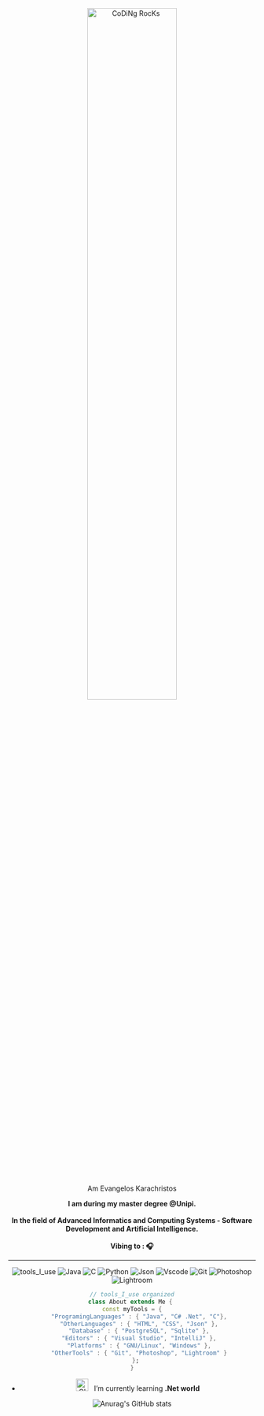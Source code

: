 <div align="center" width="50">
<img src="https://github.com/SP-XD/SP-XD/blob/main/images/dev-working_rounded.gif?raw=true" href="https://github.com/sp-xd" alt="CoDiNg RocKs"  width="60%"/><br> 

<br><br> Am Evangelos Karachristos  </strong></p>
<p><strong>I am during my master degree @Unipi. 
<br><br>In the field of Advanced Informatics and Computing Systems - Software Development and Αrtificial Intelligence. 
<br><br> Vibing to : 🎧  </strong></p>



<!-- 
![Totals Hits](https://komarev.com/ghpvc/?username=tsellos&style=flat&color=orange&label=PROFILE+VIEWS)
![Hits](https://hits.seeyoufarm.com/api/count/incr/badge.svg?url=https%3A%2F%2Fgithub.com%2Ftsellos&count_bg=%2379C83D&title_bg=%23555555&icon=mediafire.svg&icon_color=%23E7E7E7&title=HITS&edge_flat=false)
</div> -->

<hr></hr>

![tools_I_use](https://img.shields.io/badge/-%F0%9F%9A%80%20Tools%20I%20use-orange)
![Java](https://img.shields.io/badge/Java-ED8B00?style=flat&logo=java&logoColor=white)
![C](https://img.shields.io/badge/C-00599C?style=flat&logo=c&logoColor=white)
![Python](https://img.shields.io/badge/Python-FFD43B?style=flat&logo=python&logoColor=darkgreen)
![Json](https://img.shields.io/badge/json-5E5C5C?style=flat&logo=json&logoColor=white)
![Vscode](https://img.shields.io/badge/Visual_Studio_Code-0078D4?style=flat&logo=visual%20studio%20code&logoColor=white)
![Git](https://img.shields.io/badge/GIT-E44C30?style=flat&logo=git&logoColor=white)
![Photoshop](https://img.shields.io/badge/Adobe%20Photoshop-31A8FF?style=flat&logo=Adobe%20Photoshop&logoColor=black)
![Lightroom](https://img.shields.io/badge/Adobe%20Lightroom-31A8FF?style=flat&logo=Adobe%20Lightroom&logoColor=white)

```dart
// tools_I_use organized
class About extends Me { 
  const myTools = {  
    "ProgramingLanguages" : { "Java", "C# .Net", "C"},
    "OtherLanguages" : { "HTML", "CSS", "Json" },
    "Database" : { "PostgreSQL", "Sqlite" },
    "Editors" : { "Visual Studio", "IntelliJ" },
    "Platforms" : { "GNU/Linux", "Windows" },
    "OtherTools" : { "Git", "Photoshop", "Lightroom" }
  };
}
```

-  <img alt="GIF" src="https://github.com/SP-XD/SP-XD/blob/main/images/Developer.gif" width="25" /> &nbsp; I’m currently learning **.Net world**<br>


![Anurag's GitHub stats](https://github-readme-stats.vercel.app/api?username=tselloss&show_icons=true&theme=dracula)






